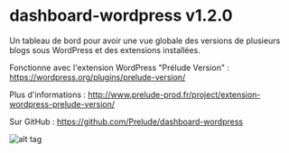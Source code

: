 # dashboard-wordpress v1.2.0
Un tableau de bord pour avoir une vue globale des versions de plusieurs blogs sous WordPress et des extensions installées.

Fonctionne avec l'extension WordPress "Prélude Version" : https://wordpress.org/plugins/prelude-version/

Plus d'informations : http://www.prelude-prod.fr/project/extension-wordpress-prelude-version/

Sur GitHub : https://github.com/Prelude/dashboard-wordpress


![alt tag](http://www.prelude-prod.fr/wp-content/uploads/2015/12/blog-1.png)
